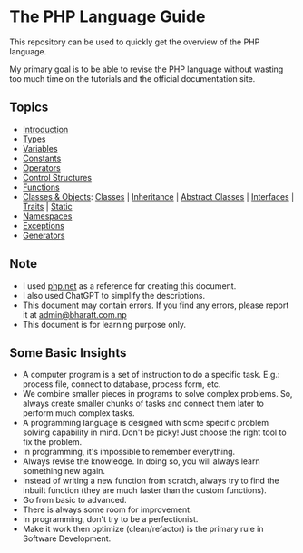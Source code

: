 # The PHP Language Guide

This repository can be used to quickly get the overview of the PHP language.

My primary goal is to be able to revise the PHP language without wasting too much time on the tutorials and the official documentation site.

## Topics

- [Introduction](./introduction)
- [Types](./types/)
- [Variables](./variables/)
- [Constants](./constants/)
- [Operators](./operators/)
- [Control Structures](./control_structures/)
- [Functions](./functions/)
- [Classes & Objects](./oop): [Classes](./oop/class/) | [Inheritance](./oop/inheritance/) | [Abstract Classes](./oop/abstract/) | [Interfaces](./oop/interfaces/) | [Traits](./oop/traits/) | [Static](./oop/static/)
- [Namespaces](./namespaces/)
- [Exceptions](./exceptions/)
- [Generators](./generators/)

## Note

- I used [php.net](https://php.net) as a reference for creating this document.
- I also used ChatGPT to simplify the descriptions.
- This document may contain errors. If you find any errors, please report it at admin@bharatt.com.np
- This document is for learning purpose only.

## Some Basic Insights

- A computer program is a set of instruction to do a specific task. E.g.: process file, connect to database, process form, etc.
- We combine smaller pieces in programs to solve complex problems. So, always create smaller chunks of tasks and connect them later to perform much complex tasks.
- A programming language is designed with some specific problem solving capability in mind. Don't be picky! Just choose the right tool to fix the problem.
- In programming, it's impossible to remember everything.
- Always revise the knowledge. In doing so, you will always learn something new again.
- Instead of writing a new function from scratch, always try to find the inbuilt function (they are much faster than the custom functions).
- Go from basic to advanced.
- There is always some room for improvement.
- In programming, don't try to be a perfectionist.
- Make it work then optimize (clean/refactor) is the primary rule in Software Development.
